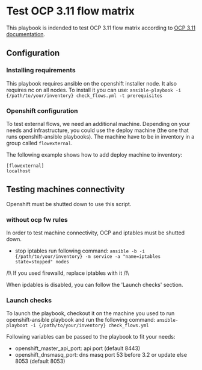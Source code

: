 # Test OCP 3.11 flow matrix

This playbook is indended to test OCP 3.11 flow matrix according to [OCP 3.11 documentation](https://docs.openshift.com/container-platform/3.11/install/prerequisites.html).

## Configuration
### Installing requirements

This playbook requires ansible on the openshift installer node.
It also requires nc on all nodes. To install it you can use: `ansible-playbook -i {/path/to/your/inventory} check_flows.yml -t prerequisites`

### Openshift configuration

To test external flows, we need an additional machine. Depending on your needs and infrastructure, you could use the deploy machine (the one that runs openshift-ansible playbooks).
The machine have to be in inventory in a group called `flowexternal`.

The following example shows how to add deploy machine to inventory:
```
[flowexternal]
localhost
```

## Testing machines connectivity

Openshift must be shutted down to use this script.

### without ocp fw rules

In order to test machine connectivity, OCP and iptables must be shutted down.
 * stop iptables run following command: `ansible -b -i {/path/to/your/inventory} -m service -a "name=iptables state=stopped" nodes`

/!\ If you used firewalld, replace iptables with it /!\

When ipdables is disabled, you can follow the 'Launch checks' section.

### Launch checks

To launch the playbook, checkout it on the machine you used to run openshift-ansible playbook and run the following command: `ansible-playboot -i {/path/to/your/inventory} check_flows.yml`

Following variables can be passed to the playbook to fit your needs:
 * openshift_master_api_port: api port (default 8443)
 * openshift_dnsmasq_port: dns masq port 53 before 3.2 or update else 8053 (default 8053)
